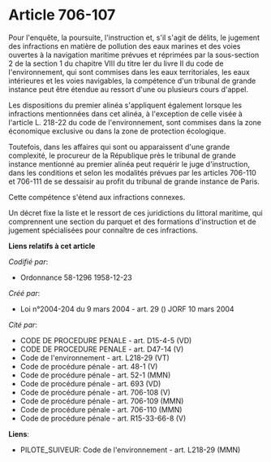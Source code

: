 # Article 706-107

Pour l'enquête, la poursuite, l'instruction et, s'il s'agit de délits, le jugement des infractions en matière de pollution
des eaux marines et des voies ouvertes à la navigation maritime prévues et réprimées par la sous-section 2 de la section 1 du
chapitre VIII du titre Ier du livre II du code de l'environnement, qui sont commises dans les eaux territoriales, les eaux
intérieures et les voies navigables, la compétence d'un tribunal de grande instance peut être étendue au ressort d'une ou
plusieurs cours d'appel.

Les dispositions du premier alinéa s'appliquent également lorsque les infractions mentionnées dans cet alinéa, à l'exception
de celle visée à l'article L. 218-22 du code de l'environnement, sont commises dans la zone économique exclusive ou dans la
zone de protection écologique.

Toutefois, dans les affaires qui sont ou apparaissent d'une grande complexité, le procureur de la République près le tribunal
de grande instance mentionné au premier alinéa peut requérir le juge d'instruction, dans les conditions et selon les
modalités prévues par les articles 706-110 et 706-111 de se dessaisir au profit du tribunal de grande instance de Paris.

Cette compétence s'étend aux infractions connexes.

Un décret fixe la liste et le ressort de ces juridictions du littoral maritime, qui comprennent une section du parquet et des
formations d'instruction et de jugement spécialisées pour connaître de ces infractions.

**Liens relatifs à cet article**

_Codifié par_:

  - Ordonnance 58-1296 1958-12-23

_Créé par_:

  - Loi n°2004-204 du 9 mars 2004 - art. 29 () JORF 10 mars 2004

_Cité par_:

  - CODE DE PROCEDURE PENALE - art. D15-4-5 (VD)
  - CODE DE PROCEDURE PENALE - art. D47-14 (V)
  - Code de l'environnement - art. L218-29 (VT)
  - Code de procédure pénale - art. 48-1 (V)
  - Code de procédure pénale - art. 52-1 (MMN)
  - Code de procédure pénale - art. 693 (VD)
  - Code de procédure pénale - art. 706-108 (V)
  - Code de procédure pénale - art. 706-109 (MMN)
  - Code de procédure pénale - art. 706-110 (MMN)
  - Code de procédure pénale - art. R15-33-66-8 (V)

**Liens**:

  - PILOTE_SUIVEUR: Code de l'environnement - art. L218-29 (MMN)
